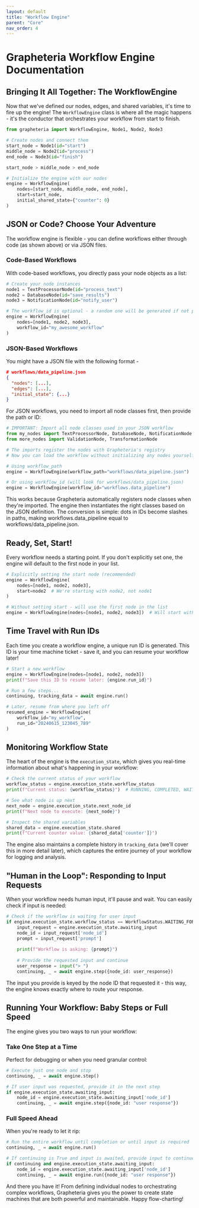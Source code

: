 ```yaml
---
layout: default
title: "Workflow Engine"
parent: "Core"
nav_order: 4
---
```


# Grapheteria Workflow Engine Documentation

## Bringing It All Together: The WorkflowEngine

Now that we've defined our nodes, edges, and shared variables, it's time to fire up the engine! The `WorkflowEngine` class is where all the magic happens - it's the conductor that orchestrates your workflow from start to finish.

```python
from grapheteria import WorkflowEngine, Node1, Node2, Node3

# Create nodes and connect them
start_node = Node1(id="start")
middle_node = Node2(id="process")
end_node = Node3(id="finish")

start_node > middle_node > end_node

# Initialize the engine with our nodes
engine = WorkflowEngine(
    nodes=[start_node, middle_node, end_node],
    start=start_node,
    initial_shared_state={"counter": 0}
)
```

## JSON or Code? Choose Your Adventure

The workflow engine is flexible - you can define workflows either through code (as shown above) or via JSON files.

### Code-Based Workflows

With code-based workflows, you directly pass your node objects as a list:

```python
# Create your node instances
node1 = TextProcessorNode(id="process_text")
node2 = DatabaseNode(id="save_results")
node3 = NotificationNode(id="notify_user")

# The workflow_id is optional - a random one will be generated if not provided
engine = WorkflowEngine(
    nodes=[node1, node2, node3],
    workflow_id="my_awesome_workflow"
)
```

### JSON-Based Workflows

You might have a JSON file with the following format - 

```json
# workflows/data_pipeline.json
{
  "nodes": [...],
  "edges": [...],
  "initial_state": {...}
}
```

For JSON workflows, you need to import all node classes first, then provide the path or ID:

```python
# IMPORTANT: Import all node classes used in your JSON workflow
from my_nodes import TextProcessorNode, DatabaseNode, NotificationNode
from more_nodes import ValidationNode, TransformationNode

# The imports register the nodes with Grapheteria's registry
# Now you can load the workflow without initializing any nodes yourself

# Using workflow_path
engine = WorkflowEngine(workflow_path="workflows/data_pipeline.json")

# Or using workflow_id (will look for workflows/data_pipeline.json)
engine = WorkflowEngine(workflow_id="workflows.data_pipeline")
```

This works because Grapheteria automatically registers node classes when they're imported. The engine then instantiates the right classes based on the JSON definition.
The conversion is simple: dots in IDs become slashes in paths, making workflows.data_pipeline equal to workflows/data_pipeline.json.

## Ready, Set, Start!

Every workflow needs a starting point. If you don't explicitly set one, the engine will default to the first node in your list.

```python
# Explicitly setting the start node (recommended)
engine = WorkflowEngine(
    nodes=[node1, node2, node3],
    start=node2  # We're starting with node2, not node1
)

# Without setting start - will use the first node in the list
engine = WorkflowEngine(nodes=[node1, node2, node3])  # Will start with node1
```

## Time Travel with Run IDs

Each time you create a workflow engine, a unique run ID is generated. This ID is your time machine ticket - save it, and you can resume your workflow later!

```python
# Start a new workflow
engine = WorkflowEngine(nodes=[node1, node2, node3])
print(f"Save this ID to resume later: {engine.run_id}")

# Run a few steps...
continuing, tracking_data = await engine.run()

# Later, resume from where you left off
resumed_engine = WorkflowEngine(
    workflow_id="my_workflow",
    run_id="20240615_123045_789"
)
```

## Monitoring Workflow State

The heart of the engine is the `execution_state`, which gives you real-time information about what's happening in your workflow:

```python
# Check the current status of your workflow
workflow_status = engine.execution_state.workflow_status
print(f"Current status: {workflow_status}")  # RUNNING, COMPLETED, WAITING_FOR_INPUT, etc.

# See what node is up next
next_node = engine.execution_state.next_node_id
print(f"Next node to execute: {next_node}")

# Inspect the shared variables
shared_data = engine.execution_state.shared
print(f"Current counter value: {shared_data['counter']}")
```

The engine also maintains a complete history in `tracking_data` (we'll cover this in more detail later), which captures the entire journey of your workflow for logging and analysis.

## "Human in the Loop": Responding to Input Requests

When your workflow needs human input, it'll pause and wait. You can easily check if input is needed:

```python
# Check if the workflow is waiting for user input
if engine.execution_state.workflow_status == WorkflowStatus.WAITING_FOR_INPUT:
    input_request = engine.execution_state.awaiting_input
    node_id = input_request['node_id']
    prompt = input_request['prompt']
    
    print(f"Workflow is asking: {prompt}")
    
    # Provide the requested input and continue
    user_response = input("> ")
    continuing, _ = await engine.step({node_id: user_response})
```

The input you provide is keyed by the node ID that requested it - this way, the engine knows exactly where to route your response.

## Running Your Workflow: Baby Steps or Full Speed

The engine gives you two ways to run your workflow:

### Take One Step at a Time

Perfect for debugging or when you need granular control:

```python
# Execute just one node and stop
continuing, _ = await engine.step()

# If user input was requested, provide it in the next step
if engine.execution_state.awaiting_input:
    node_id = engine.execution_state.awaiting_input['node_id']
    continuing, _ = await engine.step({node_id: "user response"})
```

### Full Speed Ahead

When you're ready to let it rip:

```python
# Run the entire workflow until completion or until input is required
continuing, _ = await engine.run()

# If continuing is True and input is awaited, provide input to continue
if continuing and engine.execution_state.awaiting_input:
    node_id = engine.execution_state.awaiting_input['node_id']
    continuing, _ = await engine.run({node_id: "user response"})
```

And there you have it! From defining individual nodes to orchestrating complex workflows, Grapheteria gives you the power to create state machines that are both powerful and maintainable. Happy flow-charting!

